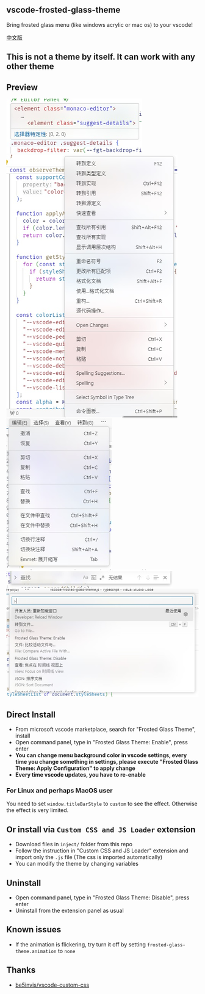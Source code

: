 ## vscode-frosted-glass-theme
Bring frosted glass menu (like windows acrylic or mac os) to your vscode!

[中文版](READMECN.md)
## This is not a theme by itself. It can work with any other theme
## Preview
![CodeHover](image/CodeHover.jpg) \
![ContextMenu](image/ContextMenu.jpg) \
![MenuBar](image/MenuBar.jpg) \
![SearchBar](image/SearchBar.jpg) \
![CommandPanel](image/CommandPanel.jpg)
## Direct Install
* From microsoft vscode marketplace, search for "Frosted Glass Theme", install
* Open command panel, type in "Frosted Glass Theme: Enable", press enter
* **You can change menu background color in vscode settings, every time you change something in settings, please execute "Frosted Glass Theme: Apply Configuration" to apply change**
* **Every time vscode updates, you have to re-enable**
### For Linux and perhaps MacOS user
You need to set `window.titleBarStyle` to `custom` to see the effect. Otherwise the effect is very limited.
## Or install via `Custom CSS and JS Loader` extension
* Download files in `inject/` folder from this repo
* Follow the instruction in "Custom CSS and JS Loader" extension and import only the `.js` file (The css is imported automatically)
* You can modify the theme by changing variables
## Uninstall
* Open command panel, type in "Frosted Glass Theme: Disable", press enter
* Uninstall from the extension panel as usual
## Known issues
* If the animation is flickering, try turn it off by setting `frosted-glass-theme.animation` to `none`
## Thanks
* [be5invis/vscode-custom-css](https://github.com/be5invis/vscode-custom-css)